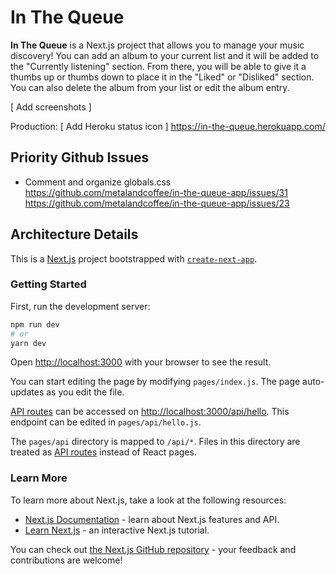 # In The Queue

**In The Queue** is a Next.js project that allows you to manage your music discovery! You can add an album to your current list and it will be added to the "Currently listening" section. From there, you will be able to give it a thumbs up or thumbs down to place it in the "Liked" or "Disliked" section. You can also delete the album from your list or edit the album entry.

[ Add screenshots ]

Production:
[ Add Heroku status icon ]
https://in-the-queue.herokuapp.com/

## Priority Github Issues
- Comment and organize globals.css
https://github.com/metalandcoffee/in-the-queue-app/issues/31
https://github.com/metalandcoffee/in-the-queue-app/issues/23
## Architecture Details

This is a [Next.js](https://nextjs.org/) project bootstrapped with [`create-next-app`](https://github.com/vercel/next.js/tree/canary/packages/create-next-app).

### Getting Started

First, run the development server:

```bash
npm run dev
# or
yarn dev
```

Open [http://localhost:3000](http://localhost:3000) with your browser to see the result.

You can start editing the page by modifying `pages/index.js`. The page auto-updates as you edit the file.

[API routes](https://nextjs.org/docs/api-routes/introduction) can be accessed on [http://localhost:3000/api/hello](http://localhost:3000/api/hello). This endpoint can be edited in `pages/api/hello.js`.

The `pages/api` directory is mapped to `/api/*`. Files in this directory are treated as [API routes](https://nextjs.org/docs/api-routes/introduction) instead of React pages.

### Learn More

To learn more about Next.js, take a look at the following resources:

- [Next.js Documentation](https://nextjs.org/docs) - learn about Next.js features and API.
- [Learn Next.js](https://nextjs.org/learn) - an interactive Next.js tutorial.

You can check out [the Next.js GitHub repository](https://github.com/vercel/next.js/) - your feedback and contributions are welcome!

